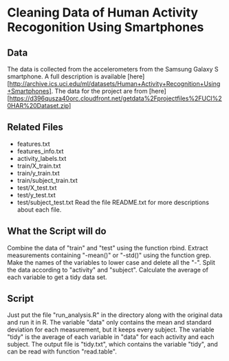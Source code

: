Cleaning Data of Human Activity Recogonition Using Smartphones
==============================================================

## Data
The data is collected from the accelerometers from the Samsung Galaxy S smartphone.
A full description is available [here][http://archive.ics.uci.edu/ml/datasets/Human+Activity+Recognition+Using+Smartphones].
The data for the project are from [here][https://d396qusza40orc.cloudfront.net/getdata%2Fprojectfiles%2FUCI%20HAR%20Dataset.zip]

## Related Files
* features.txt
* features_info.txt
* activity_labels.txt
* train/X_train.txt
* train/y_train.txt
* train/subject_train.txt
* test/X_test.txt
* test/y_test.txt
* test/subject_test.txt
Read the file README.txt for more descriptions about each file.

## What the Script will do
Combine the data of "train" and "test" using the function rbind.
Extract measurements containing "-mean()" or "-std()" using the function grep.
Make the names of the variables to lower case and delete all the "-".
Split the data according to "activity" and "subject".
Calculate the average of each variable to get a tidy data set.

## Script
Just put the file "run_analysis.R" in the directory along with the original data and run it in R.
The variable "data" only contains the mean and standard deviation for each measurement, but it keeps every subject.
The variable "tidy" is the average of each variable in "data" for each activity and each subject.
The output file is "tidy.txt", which contains the variable "tidy", and can be read with function "read.table".
